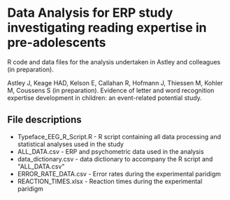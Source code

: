 # Data Analysis for ERP study investigating reading expertise in pre-adolescents

R code and data files for the analysis undertaken in Astley and colleagues (in preparation).

Astley J, Keage HAD, Kelson E, Callahan R, Hofmann J, Thiessen M, Kohler M, Coussens S (in preparation). Evidence of letter and word recognition expertise development in children: an event-related potential study.

## File descriptions

- Typeface_EEG_R_Script.R - R script containing all data processing and statistical analyses used in the study
- ALL_DATA.csv - ERP and psychometric data used in the analysis
- data_dictionary.csv - data dictionary to accompany the R script and "ALL_DATA.csv"
- ERROR_RATE_DATA.csv - Error rates during the experimental paridigm
- REACTION_TIMES.xlsx - Reaction times during the experimental paridigm
